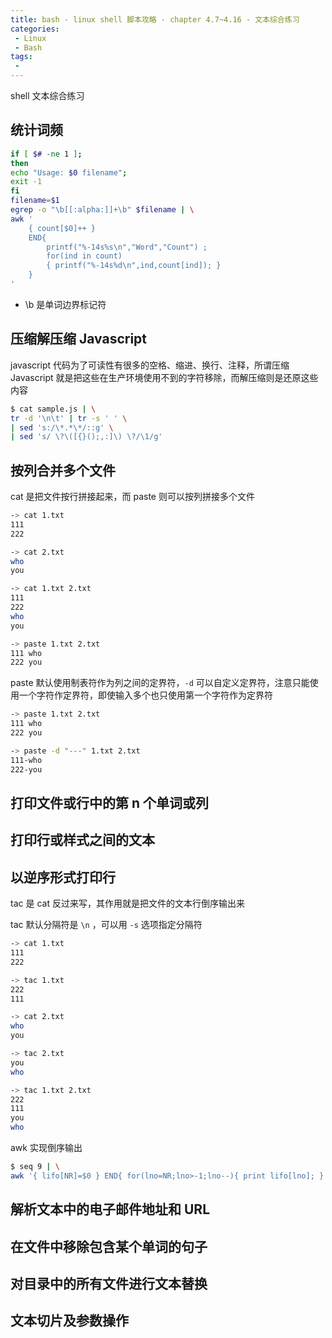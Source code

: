 ```yaml
---
title: bash - linux shell 脚本攻略 - chapter 4.7~4.16 - 文本综合练习
categories: 
 - Linux
 - Bash
tags: 
 - 
---
```


shell 文本综合练习

<!--more-->

##  统计词频

```bash
if [ $# -ne 1 ];
then
echo "Usage: $0 filename";
exit -1
fi
filename=$1
egrep -o "\b[[:alpha:]]+\b" $filename | \
awk '
    { count[$0]++ }
    END{ 
        printf("%-14s%s\n","Word","Count") ;
        for(ind in count)
        { printf("%-14s%d\n",ind,count[ind]); }
    }
'
```
* \b 是单词边界标记符

##  压缩解压缩 Javascript

javascript 代码为了可读性有很多的空格、缩进、换行、注释，所谓压缩 Javascript 就是把这些在生产环境使用不到的字符移除，而解压缩则是还原这些内容

```bash
$ cat sample.js | \
tr -d '\n\t' | tr -s ' ' \
| sed 's:/\*.*\*/::g' \
| sed 's/ \?\([{}();,:]\) \?/\1/g'
```

##  按列合并多个文件

cat 是把文件按行拼接起来，而 paste 则可以按列拼接多个文件
```bash
-> cat 1.txt
111
222

-> cat 2.txt
who
you

-> cat 1.txt 2.txt
111
222
who
you

-> paste 1.txt 2.txt
111	who
222	you
```

paste 默认使用制表符作为列之间的定界符，`-d` 可以自定义定界符，注意只能使用一个字符作定界符，即使输入多个也只使用第一个字符作为定界符
```bash
-> paste 1.txt 2.txt
111	who
222	you

-> paste -d "---" 1.txt 2.txt
111-who
222-you
```

##  打印文件或行中的第 n 个单词或列

##  打印行或样式之间的文本

##  以逆序形式打印行

tac 是 cat 反过来写，其作用就是把文件的文本行倒序输出来

tac 默认分隔符是 `\n` ，可以用 `-s` 选项指定分隔符

```bash
-> cat 1.txt
111
222

-> tac 1.txt
222
111

-> cat 2.txt
who
you

-> tac 2.txt
you
who

-> tac 1.txt 2.txt
222
111
you
who
```

awk 实现倒序输出
```bash
$ seq 9 | \
awk '{ lifo[NR]=$0 } END{ for(lno=NR;lno>-1;lno--){ print lifo[lno]; } }'
```

##  解析文本中的电子邮件地址和 URL

##  在文件中移除包含某个单词的句子

##  对目录中的所有文件进行文本替换

##  文本切片及参数操作
